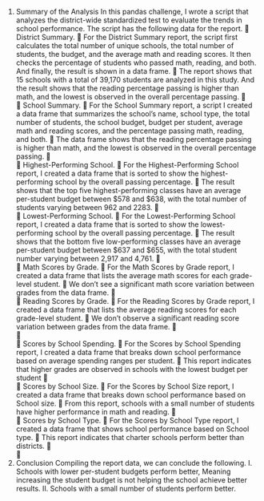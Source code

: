 1.	Summary of the Analysis
In this pandas challenge, I wrote a script that analyzes the district-wide standardized test to evaluate the trends in school performance. The script has the following data for the report.
	District Summary. 
	For the District Summary report, the script first calculates the total number of unique schools, the total number of students, the budget, and the average math and reading scores. It then checks the percentage of students who passed math, reading, and both. And finally, the result is shown in a data frame.
	The report shows that 15 schools with a total of 39,170 students are analyzed in this study. And the result shows that the reading percentage passing is higher than math, and the lowest is observed in the overall percentage passing. 
	
	School Summary. 
	For the School Summary report, a script I created a data frame that summarizes the school’s name, school type, the total number of students, the school budget, budget per student, average math and reading scores, and the percentage passing math, reading, and both.
	The data frame shows that the reading percentage passing is higher than math, and the lowest is observed in the overall percentage passing. 
	
	Highest-Performing School. 
	For the Highest-Performing School report,  I created a data frame that is sorted to show the highest-performing school by the overall passing percentage.
	The result shows that the top five highest-performing classes have an average per-student budget between $578 and $638, with the total number of students varying between 962 and 2283.
	
	Lowest-Performing School. 
	For the Lowest-Performing School report, I created a data frame that is sorted to show the lowest-performing school by the overall passing percentage.
	The result shows that the bottom five low-performing classes have an average per-student budget between $637 and $655, with the total student number varying between 2,917 and 4,761.
	
	Math Scores by Grade. 
	For the Math Scores by Grade report, I created a data frame that lists the average math scores for each grade-level student.
	We don’t see a significant math score variation between grades from the data frame.
	
	Reading Scores by Grade. 
	For the Reading Scores by Grade report, I created a data frame that lists the average reading scores for each grade-level student.
	We don’t observe a significant reading score variation between grades from the data frame.
	
	
	Scores by School Spending. 
	For the Scores by School Spending report, I created a data frame that breaks down school performance based on average spending ranges per student.
	This report indicates that higher grades are observed in schools with the lowest budget per student
	
	Scores by School Size. 
	For the Scores by School Size report, I created a data frame that breaks down school performance based on School size.
	From this report, schools with a small number of students have higher performance in math and reading.
	
	Scores by School Type. 
	For the Scores by School Type report, I created a data frame that shows school performance based on School type.
	This report indicates that charter schools perform better than districts.
	
	
2.	Conclusion
Compiling the report data, we can conclude the following.
I.	Schools with lower per-student budgets perform better, Meaning increasing the student budget is not helping the school achieve better results. 
II.	Schools with a small number of students perform better. 


